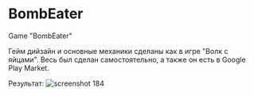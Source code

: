# BombEater
Game "BombEater"

Гейм дийзайн и основные механики сделаны как в игре "Волк с яйцами". Весь был сделан самостоятельно, а также он есть в Google Play Market.

Результат:
![screenshot 184](https://user-images.githubusercontent.com/99884024/217497214-31f5a233-f94f-47e6-8185-443fe4a214cd.jpg)
